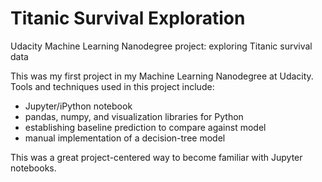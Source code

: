 # Titanic Survival Exploration
Udacity Machine Learning Nanodegree project: exploring Titanic survival data

This was my first project in my Machine Learning Nanodegree at Udacity. Tools and techniques used in this project include:

* Jupyter/iPython notebook
* pandas, numpy, and visualization libraries for Python
* establishing baseline prediction to compare against model
* manual implementation of a decision-tree model

This was a great project-centered way to become familiar with Jupyter notebooks.
